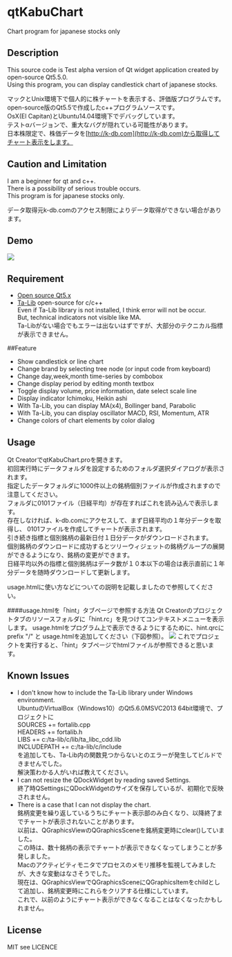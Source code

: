# qtKabuChart
Chart program for japanese stocks only
## Description
This source code is Test alpha version of Qt widget application created by open-source Qt5.5.0.  
Using this program, you can display candlestick chart of japanese stocks.  

マックとUnix環境下で個人的に株チャートを表示する、評価版プログラムです。  
open-source版のQt5.5で作成したc++プログラムソースです。  
OsX(El Capitan)とUbuntu14.04環境下でデバッグしています。  
テストαバージョンで、重大なバグが隠れている可能性があります。  
日本株限定で、株価データを[http://k-db.com](http://k-db.com)から取得してチャート表示をします。  

## Caution and Limitation
I am a beginner for qt and c++.  
There is a possibility of serious trouble occurs.  
This program is for japanese stocks only.

データ取得元k-db.comのアクセス制限によりデータ取得ができない場合があります。

## Demo
![](https://github.com/narih/qtKabuChart/wiki/images/ceres.png)  

## Requirement
- [Open source Qt5.x](https://www.qt.io/download-open-source/  "ダウンロードページ") 
- [Ta-Lib](http://ta-lib.org/) open-source for c/c++  
Even if Ta-Lib library is not installed, I think error will not be occur.  
But, technical indicators not visible like MA.  
Ta-Libがない場合でもエラーは出ないはずですが、大部分のテクニカル指標が表示できません。  

##Feature
- Show candlestick or line chart
- Change brand by selecting tree node (or input code from keyboard)  
- Change day,week,month time-series by combobox
- Change display period by editing month textbox
- Toggle display volume, price information, date select scale line
- Display indicator Ichimoku, Heikin ashi
- With Ta-Lib, you can display MA(x4), Bollinger band, Parabolic
- With Ta-Lib, you can display oscillator MACD, RSI, Momentum, ATR
- Change colors of chart elements by color dialog

## Usage
Qt CreatorでqtKabuChart.proを開きます。  
初回実行時にデータフォルダを設定するためのフォルダ選択ダイアログが表示されます。  
指定したデータフォルダに1000件以上の銘柄個別ファイルが作成されますので注意してください。  
フォルダに0101ファイル（日経平均）が存在すればこれを読み込んで表示します。  
存在しなければ、k-db.comにアクセスして、まず日経平均の１年分データを取得し、
0101ファイルを作成してチャートが表示されます。  
引き続き指標と個別銘柄の最新日付１日分データがダウンロードされます。  
個別銘柄のダウンロードに成功するとツリーウィジェットの銘柄グループの展開ができるようになり、銘柄の変更ができます。  
日経平均以外の指標と個別銘柄はデータ数が１０本以下の場合は表示直前に１年分データを随時ダウンロードして更新します。  

usage.htmlに使い方などについての説明を記載しましたので参照してください。

####usage.htmlを「hint」タブページで参照する方法
Qt Creatorのプロジェクトタブのリソースフォルダに「hint.rc」を見つけてコンテキストメニューを表示します。
usage.htmlをプログラム上で表示できるようにするために、hint.qrcにprefix "/" と
usage.htmlを追加してください（下図参照）。
![](https://github.com/narih/qtKabuChart/wiki/images/add_resource.png)
これでプロジェクトを実行すると、「hint」タブページでhtmlファイルが参照できると思います。


## Known Issues
- I don't know how to include the Ta-Lib library under Windows environment.  
UbuntuのVirtualBox（Windows10）のQt5.6.0MSVC2013 64bit環境で、プロジェクトに  
SOURCES += fortalib.cpp  
HEADERS  += fortalib.h  
LIBS += c:/ta-lib/c/lib/ta_libc_cdd.lib  
INCLUDEPATH += c:/ta-lib/c/include  
を追加しても、Ta-Lib内の関数見つからないとのエラーが発生してビルドできませんでした。  
解決策わかる人がいれば教えてください。
- I can not resize the QDockWidget by reading saved Settings.  
終了時QSettingsにQDockWidgetのサイズを保存しているが、初期化で反映されません。
- There is a case that I can not display the chart.  
銘柄変更を繰り返しているうちにチャート表示部のみ白くなり、以降終了までチャートが表示されないことがあります。  
以前は、QGraphicsViewのQGraphicsSceneを銘柄変更時にclear()していました。  
この時は、数十銘柄の表示でチャートが表示できなくなってしまうことが多発しました。  
Macのアクティビティモニタでプロセスのメモリ推移を監視してみましたが、大きな変動はなさそうでした。  
現在は、QGraphicsViewでQGraphicsSceneにQGraphicsItemをchildとして追加し、銘柄変更時にこれらをクリアする仕様にしています。  
これで、以前のようにチャート表示ができなくなることはなくなったかもしれません。  

## License
MIT see LICENCE
